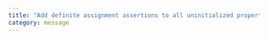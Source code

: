 ```yaml
---
title: "Add definite assignment assertions to all uninitialized properties"
category: message
---
```

